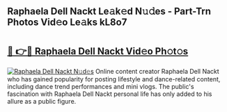 ## Raphaela Dell Nackt Le𝚊k𝚎d N𝚞𝚍es - Part-Trn Photos Vid𝚎o Le𝚊ks kL8o7

# <h2><a href="http://fb93kw.evod.top/?m=Raphaela+Dell+Nackt">🔗 👉🔴 Raphaela Dell Nackt Vid𝚎o Ph𝚘t𝚘s</a></h2>

[![Raphaela Dell Nackt N𝚞d𝚎s](https://i.imgur.com/8V9OHl7.gif)](http://fb93kw.evod.top/?m=Raphaela+Dell+Nackt)
Online content creator Raphaela Dell Nackt who has gained popularity for posting lifestyle and dance-related content, including dance trend performances and mini vlogs. The public's fascination with Raphaela Dell Nackt personal life has only added to his allure as a public figure. 
